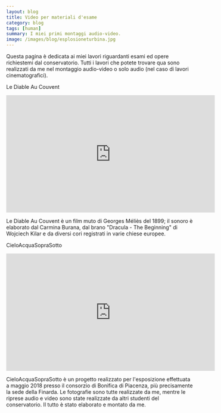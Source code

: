 ```yaml
---
layout: blog
title: Video per materiali d'esame
category: blog
tags: [human]  
summary: I miei primi montaggi audio-video.
image: /images/blog/esplosioneturbina.jpg
---
```


Questa pagina è dedicata ai miei lavori riguardanti esami ed opere richiestemi dal conservatorio.
Tutti i lavori che potete trovare qua sono realizzati da me nel montaggio audio-video o solo audio (nel caso di lavori cinematografici).

Le Diable Au Couvent

<iframe width="560" height="315" src="https://www.youtube.com/embed/tAro1dHvV4E" frameborder="0" allow="accelerometer; autoplay; encrypted-media; gyroscope; picture-in-picture" allowfullscreen></iframe>

Le Diable Au Couvent è un film muto di Georges Méliès del 1899; il sonoro è elaborato dal Carmina Burana, dal brano "Dracula - The Beginning" di Wojciech Kilar e da diversi cori registrati in varie chiese europee.

CieloAcquaSopraSotto

<iframe width="560" height="315" src="https://www.youtube.com/embed/bRXMjFPAglU" frameborder="0" allow="accelerometer; autoplay; encrypted-media; gyroscope; picture-in-picture" allowfullscreen></iframe>

CieloAcquaSopraSotto è un progetto realizzato per l'esposizione effettuata a maggio 2018 presso il consorzio di Bonifica di Piacenza, più precisamente la sede della Finarda. Le fotografie sono tutte realizzate da me, mentre le riprese audio e video sono state realizzate da altri studenti del conservatorio. Il tutto è stato elaborato e montato da me.
